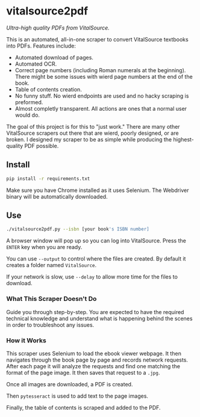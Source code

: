 # vitalsource2pdf

_Ultra-high quality PDFs from VitalSource._

This is an automated, all-in-one scraper to convert VitalSource textbooks into PDFs. Features include:

- Automated download of pages.
- Automated OCR.
- Correct page numbers (including Roman numerals at the beginning). There might be some issues with wierd page numbers at the end
  of the book.
- Table of contents creation.
- No funny stuff. No wierd endpoints are used and no hacky scraping is preformed.
- Almost completly transparent. All actions are ones that a normal user would do.

The goal of this project is for this to "just work." There are many other VitalSource scrapers out there that are wierd, poorly
designed, or are broken. I designed my scraper to be as simple while producing the highest-quality PDF possible.

## Install

```bash
pip install -r requirements.txt
```

Make sure you have Chrome installed as it uses Selenium. The Webdriver binary will be automatically downloaded.

## Use

```bash
./vitalsource2pdf.py --isbn [your book's ISBN number]
```

A browser window will pop up so you can log into VitalSource. Press the `ENTER` key when you are ready.

You can use `--output` to control where the files are created. By default it creates a folder named `VitalSource`.

If your network is slow, use `--delay` to allow more time for the files to download.

### What This Scraper Doesn't Do

Guide you through step-by-step. You are expected to have the required technical knowledge and understand what
is happening behind the scenes in order to troubleshoot any issues.

### How it Works

This scraper uses Selenium to load the ebook viewer webpage. It then navigates through the book page by page and records network
requests. After each page it will analyze the requests and find one matching the format of the page image. It then saves
that request to a `.jpg`.

Once all images are downloaded, a PDF is created.

Then `pytesseract` is used to add text to the page images.

Finally, the table of contents is scraped and added to the PDF.
